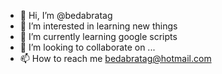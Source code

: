 - 👋 Hi, I’m @bedabratag
- 👀 I’m interested in learning new things
- 🌱 I’m currently learning google scripts
- 💞️ I’m looking to collaborate on ...
- 📫 How to reach me bedabratag@hotmail.com

<!---
bedabratag/bedabratag is a ✨ special ✨ repository because its `README.md` (this file) appears on your GitHub profile.
You can click the Preview link to take a look at your changes.
--->
